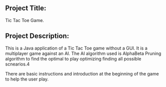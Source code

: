 Project Title:
--------------------------------------------------------------
Tic Tac Toe Game.


Project Description:
-----------------------------------------------------------------
This is a Java application of a Tic Tac Toe game without a GUI.
It is a multiplayer game against an AI. The AI algorithm used is AlphaBeta Pruning algorithm to find the optimal to play optimizing finding all possible scnearios.4

There are basic instructions and introduction at the beginning of the game to help the user play.

